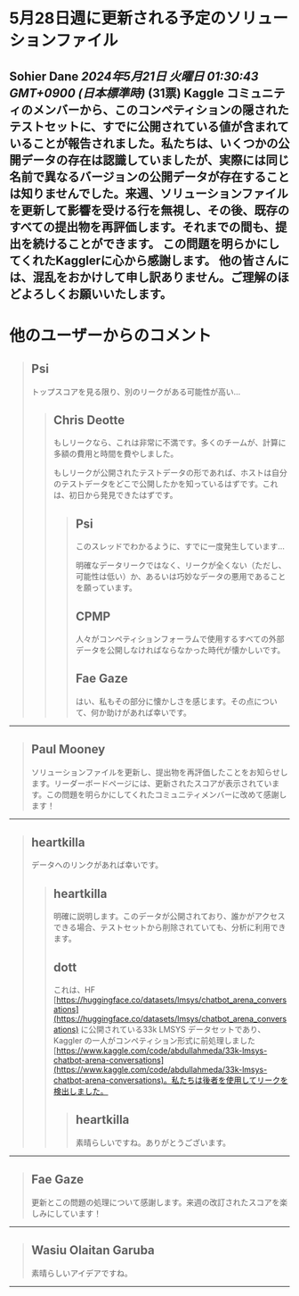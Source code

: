 # 5月28日週に更新される予定のソリューションファイル
**Sohier Dane** *2024年5月21日 火曜日 01:30:43 GMT+0900 (日本標準時)* (31票)
Kaggle コミュニティのメンバーから、このコンペティションの隠されたテストセットに、すでに公開されている値が含まれていることが報告されました。私たちは、いくつかの公開データの存在は認識していましたが、実際には同じ名前で異なるバージョンの公開データが存在することは知りませんでした。来週、ソリューションファイルを更新して影響を受ける行を無視し、その後、既存のすべての提出物を再評価します。それまでの間も、提出を続けることができます。
この問題を明らかにしてくれたKagglerに心から感謝します。
他の皆さんには、混乱をおかけして申し訳ありません。ご理解のほどよろしくお願いいたします。
---
# 他のユーザーからのコメント
> ## Psi
> 
> トップスコアを見る限り、別のリークがある可能性が高い…
> 
> 
> 
> > ## Chris Deotte
> > 
> > もしリークなら、これは非常に不満です。多くのチームが、計算に多額の費用と時間を費やしました。
> > 
> > もしリークが公開されたテストデータの形であれば、ホストは自分のテストデータをどこで公開したかを知っているはずです。これは、初日から発見できたはずです。
> > 
> > 
> > 
> > > ## Psi
> > > 
> > > このスレッドでわかるように、すでに一度発生しています…
> > > 
> > > 明確なデータリークではなく、リークが全くない（ただし、可能性は低い）か、あるいは巧妙なデータの悪用であることを願っています。
> > > 
> > > 
> > > 
> > > ## CPMP
> > > 
> > > 人々がコンペティションフォーラムで使用するすべての外部データを公開しなければならなかった時代が懐かしいです。
> > > 
> > > 
> > > 
> > > ## Fae Gaze
> > > 
> > > はい、私もその部分に懐かしさを感じます。その点について、何か助けがあれば幸いです。
> > > 
> > > 
> > > 
---
> ## Paul Mooney
> 
> ソリューションファイルを更新し、提出物を再評価したことをお知らせします。リーダーボードページには、更新されたスコアが表示されています。この問題を明らかにしてくれたコミュニティメンバーに改めて感謝します！
> 
> 
> 
---
> ## heartkilla
> 
> データへのリンクがあれば幸いです。
> 
> 
> 
> > ## heartkilla
> > 
> > 明確に説明します。このデータが公開されており、誰かがアクセスできる場合、テストセットから削除されていても、分析に利用できます。
> > 
> > 
> > 
> > ## dott
> > 
> > これは、HF [https://huggingface.co/datasets/lmsys/chatbot_arena_conversations](https://huggingface.co/datasets/lmsys/chatbot_arena_conversations) に公開されている33k LMSYS データセットであり、Kaggler の一人がコンペティション形式に前処理しました [https://www.kaggle.com/code/abdullahmeda/33k-lmsys-chatbot-arena-conversations](https://www.kaggle.com/code/abdullahmeda/33k-lmsys-chatbot-arena-conversations)。私たちは後者を使用してリークを検出しました。
> > 
> > 
> > 
> > > ## heartkilla
> > > 
> > > 素晴らしいですね。ありがとうございます。
> > > 
> > > 
> > > 
---
> ## Fae Gaze
> 
> 更新とこの問題の処理について感謝します。来週の改訂されたスコアを楽しみにしています！
> 
> 
> 
---
> ## Wasiu Olaitan Garuba 
> 
> 素晴らしいアイデアですね。
> 
> 
> 
---

